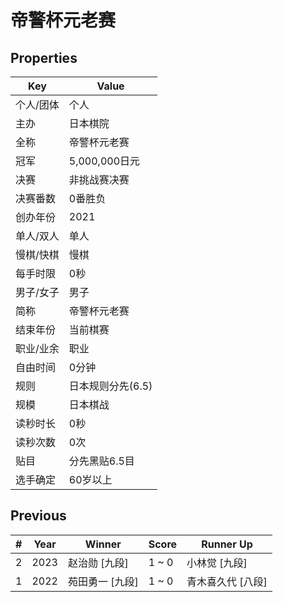 # 帝警杯元老赛

## Properties

| Key | Value |
| --- | ----- |
| 个人/团体 | 个人 |
| 主办 | 日本棋院 |
| 全称 | 帝警杯元老赛 |
| 冠军 | 5,000,000日元 |
| 决赛 | 非挑战赛决赛 |
| 决赛番数 | 0番胜负 |
| 创办年份 | 2021 |
| 单人/双人 | 单人 |
| 慢棋/快棋 | 慢棋 |
| 每手时限 | 0秒 |
| 男子/女子 | 男子 |
| 简称 | 帝警杯元老赛 |
| 结束年份 | 当前棋赛 |
| 职业/业余 | 职业 |
| 自由时间 | 0分钟 |
| 规则 | 日本规则分先(6.5) |
| 规模 | 日本棋战 |
| 读秒时长 | 0秒 |
| 读秒次数 | 0次 |
| 贴目 | 分先黑贴6.5目 |
| 选手确定 | 60岁以上 |

## Previous

| # | Year | Winner | Score | Runner Up |
| --- | --- | --- | --- | --- |
| 2 | 2023 | 赵治勋 [九段] | 1 ~ 0 | 小林觉 [九段] |
| 1 | 2022 | 苑田勇一 [九段] | 1 ~ 0 | 青木喜久代 [八段] |

